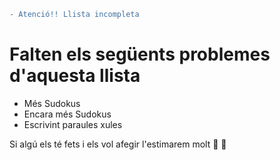 ```diff
- Atenció!! Llista incompleta
```
# Falten els següents problemes d'aquesta llista
- Més Sudokus
- Encara més Sudokus
- Escrivint paraules xules

Si algú els té fets i els vol afegir l'estimarem molt :purple_heart: :yellow_heart:
